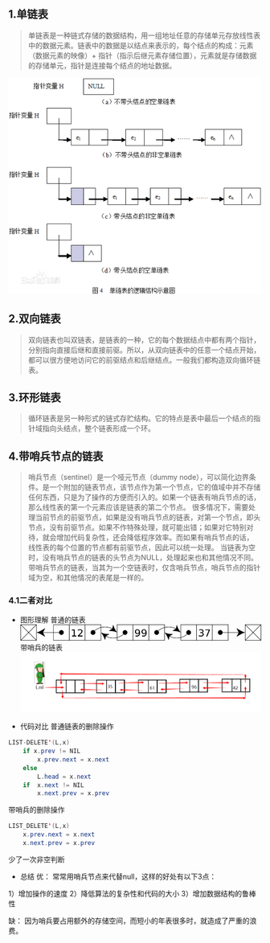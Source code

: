## 1.单链表
> 单链表是一种链式存储的数据结构，用一组地址任意的存储单元存放线性表中的数据元素。链表中的数据是以结点来表示的，每个结点的构成：元素（数据元素的映像）+ 指针（指示后继元素存储位置），元素就是存储数据的存储单元，指针是连接每个结点的地址数据。  

![](./images/单链表.jpg)
## 2.双向链表
> 双向链表也叫双链表，是链表的一种，它的每个数据结点中都有两个指针，分别指向直接后继和直接前驱。所以，从双向链表中的任意一个结点开始，都可以很方便地访问它的前驱结点和后继结点。一般我们都构造双向循环链表。

## 3.环形链表 
> 循环链表是另一种形式的链式存贮结构。它的特点是表中最后一个结点的指针域指向头结点，整个链表形成一个环。

## 4.带哨兵节点的链表
> 哨兵节点（sentinel）是一个哑元节点（dummy node），可以简化边界条件。是一个附加的链表节点，该节点作为第一个节点，它的值域中并不存储任何东西，只是为了操作的方便而引入的。如果一个链表有哨兵节点的话，那么线性表的第一个元素应该是链表的第二个节点。 
很多情况下，需要处理当前节点的前驱节点，如果是没有哨兵节点的链表，对第一个节点，即头节点，没有前驱节点。如果不作特殊处理，就可能出错；如果对它特别对待，就会增加代码复杂性，还会降低程序效率。而如果有哨兵节点的话， 线性表的每个位置的节点都有前驱节点，因此可以统一处理。 
当链表为空时，没有哨兵节点的链表的头节点为NULL，处理起来也和其他情况不同。带哨兵节点的链表，当其为一个空链表时，仅含哨兵节点，哨兵节点的指针域为空，和其他情况的表尾是一样的。

### 4.1二者对比
- 图形理解
普通的链表  
![](./images/普通链表.jpg)
带哨兵的链表  
![](./images/带哨兵的链表.jpg)

- 代码对比
普通链表的删除操作

``` java
LIST-DELETE'(L,x)
    if x.prev != NIL 
        x.prev.next = x.next
    else 
        L.head = x.next
    if  x.next != NIL
        x.next.prev = x.prev

```

带哨兵的删除操作

```java
LIST_DELETE'(L,x)
    x.prev.next = x.next
    x.next.prev = x.prev
```

少了一次非空判断

- 总结
优：
常常用哨兵节点来代替null，这样的好处有以下3点：

1）增加操作的速度 
2）降低算法的复杂性和代码的大小 
3）增加数据结构的鲁棒性

缺：
因为哨兵要占用额外的存储空间，而短小的年表很多时，就造成了严重的浪费。

